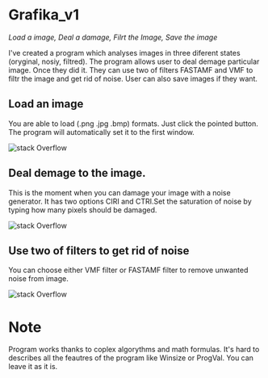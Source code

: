 # Grafika_v1
*Load a image, Deal a damage, Filrt the Image, Save the image*

I've created a program which analyses images in three diferent states (oryginal, nosiy, filtred). The program allows user to deal demage 
particular image. Once they did it. They can use two of filters FASTAMF and VMF to filtr the image and get rid of noise. User can also save 
images if they want.

## Load an image
You are able to load (.png .jpg .bmp) formats. Just click the pointed button. The program will automatically set it to the first window.

![stack Overflow](http://i.imgur.com/ijt1Ohn.png)

## Deal demage to the image.
This is the moment when you can damage your image with a noise generator. It has two options CIRI and CTRI.Set the saturation of noise by typing how many pixels should be damaged.

![stack Overflow](http://i.imgur.com/tmTuJ1s.png)


## Use two of filters to get rid of noise
You can choose either VMF filter or FASTAMF filter to remove unwanted noise from image.

![stack Overflow](http://i.imgur.com/NwJAIAd.png)

# Note

Program works thanks to coplex algorythms and math formulas. It's hard to describes all the feautres of the program like Winsize or ProgVal. You can leave it as it is.
